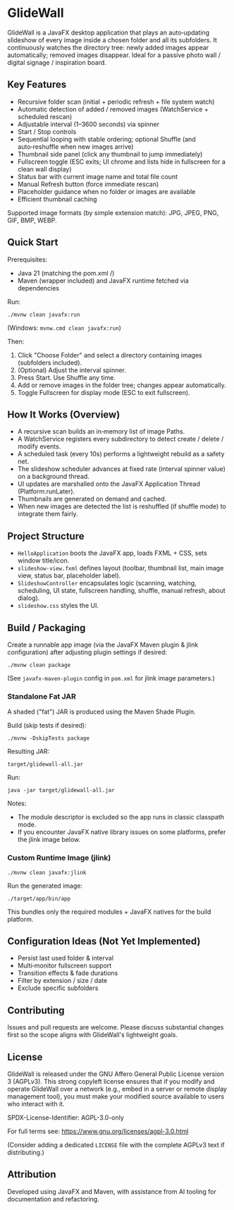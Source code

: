 # GlideWall

GlideWall is a JavaFX desktop application that plays an auto‑updating slideshow of every image inside a chosen folder and all its subfolders. It continuously watches the directory tree: newly added images appear automatically; removed images disappear. Ideal for a passive photo wall / digital signage / inspiration board.

## Key Features
- Recursive folder scan (initial + periodic refresh + file system watch)
- Automatic detection of added / removed images (WatchService + scheduled rescan)
- Adjustable interval (1–3600 seconds) via spinner
- Start / Stop controls
- Sequential looping with stable ordering; optional Shuffle (and auto‑reshuffle when new images arrive)
- Thumbnail side panel (click any thumbnail to jump immediately)
- Fullscreen toggle (ESC exits; UI chrome and lists hide in fullscreen for a clean wall display)
- Status bar with current image name and total file count
- Manual Refresh button (force immediate rescan)
- Placeholder guidance when no folder or images are available
- Efficient thumbnail caching

Supported image formats (by simple extension match): JPG, JPEG, PNG, GIF, BMP, WEBP.

## Quick Start
Prerequisites:
- Java 21 (matching the pom.xml <source>/<target>)
- Maven (wrapper included) and JavaFX runtime fetched via dependencies

Run:
```
./mvnw clean javafx:run
```
(Windows: `mvnw.cmd clean javafx:run`)

Then:
1. Click "Choose Folder" and select a directory containing images (subfolders included).
2. (Optional) Adjust the interval spinner.
3. Press Start. Use Shuffle any time.
4. Add or remove images in the folder tree; changes appear automatically.
5. Toggle Fullscreen for display mode (ESC to exit fullscreen).

## How It Works (Overview)
- A recursive scan builds an in‑memory list of image Paths.
- A WatchService registers every subdirectory to detect create / delete / modify events.
- A scheduled task (every 10s) performs a lightweight rebuild as a safety net.
- The slideshow scheduler advances at fixed rate (interval spinner value) on a background thread.
- UI updates are marshalled onto the JavaFX Application Thread (Platform.runLater).
- Thumbnails are generated on demand and cached.
- When new images are detected the list is reshuffled (if shuffle mode) to integrate them fairly.

## Project Structure
- `HelloApplication` boots the JavaFX app, loads FXML + CSS, sets window title/icon.
- `slideshow-view.fxml` defines layout (toolbar, thumbnail list, main image view, status bar, placeholder label).
- `SlideshowController` encapsulates logic (scanning, watching, scheduling, UI state, fullscreen handling, shuffle, manual refresh, about dialog).
- `slideshow.css` styles the UI.

## Build / Packaging
Create a runnable app image (via the JavaFX Maven plugin & jlink configuration) after adjusting plugin settings if desired:
```
./mvnw clean package
```
(See `javafx-maven-plugin` config in `pom.xml` for jlink image parameters.)

### Standalone Fat JAR
A shaded ("fat") JAR is produced using the Maven Shade Plugin.

Build (skip tests if desired):
```
./mvnw -DskipTests package
```
Resulting JAR:
```
target/glidewall-all.jar
```
Run:
```
java -jar target/glidewall-all.jar
```
Notes:
- The module descriptor is excluded so the app runs in classic classpath mode.
- If you encounter JavaFX native library issues on some platforms, prefer the jlink image below.

### Custom Runtime Image (jlink)
```
./mvnw clean javafx:jlink
```
Run the generated image:
```
./target/app/bin/app
```
This bundles only the required modules + JavaFX natives for the build platform.

## Configuration Ideas (Not Yet Implemented)
- Persist last used folder & interval
- Multi‑monitor fullscreen support
- Transition effects & fade durations
- Filter by extension / size / date
- Exclude specific subfolders

## Contributing
Issues and pull requests are welcome. Please discuss substantial changes first so the scope aligns with GlideWall's lightweight goals.

## License
GlideWall is released under the GNU Affero General Public License version 3 (AGPLv3). This strong copyleft license ensures that if you modify and operate GlideWall over a network (e.g., embed in a server or remote display management tool), you must make your modified source available to users who interact with it.

SPDX-License-Identifier: AGPL-3.0-only

For full terms see: https://www.gnu.org/licenses/agpl-3.0.html

(Consider adding a dedicated `LICENSE` file with the complete AGPLv3 text if distributing.)

## Attribution
Developed using JavaFX and Maven, with assistance from AI tooling for documentation and refactoring.
